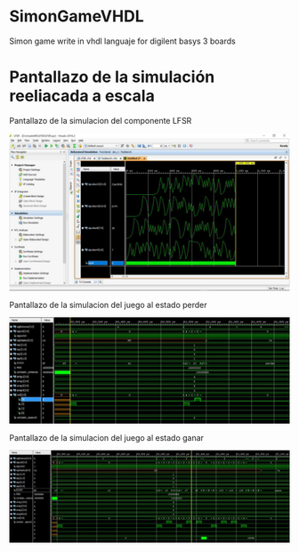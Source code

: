 # SimonGameVHDL
Simon game write in vhdl languaje for digilent basys 3  boards

# Pantallazo de la simulación reeliacada a escala

Pantallazo de la simulacion del componente LFSR

![Screenshot](imagenes/LFSR.jpg)

Pantallazo de la simulacion del juego al estado perder

![Screenshot](imagenes/Simu_perder.jpg)

Pantallazo de la simulacion del juego al estado ganar

![Screenshot](imagenes/Simu_ganar.jpg)
